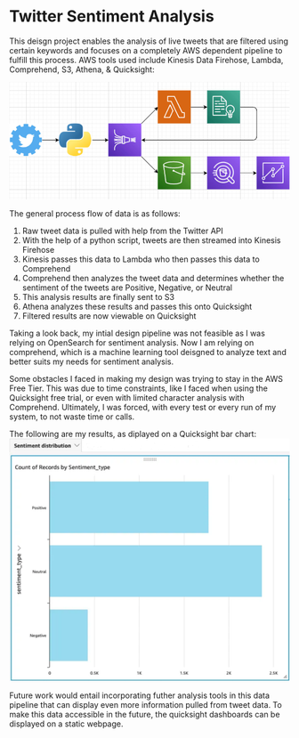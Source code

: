 # Twitter Sentiment Analysis
This deisgn project enables the analysis of live tweets that are filtered using certain keywords and focuses on a completely AWS dependent pipeline to fulfill this process. AWS tools used include Kinesis Data Firehose, Lambda, Comprehend, S3, Athena, & Quicksight:

![Alt text](pngs/pipeline.png)

The general process flow of data is as follows:
1) Raw tweet data is pulled with help from the Twitter API
2) With the help of a python script, tweets are then streamed into Kinesis Firehose
3) Kinesis passes this data to Lambda who then passes this data to Comprehend
4) Comprehend then analyzes the tweet data and determines whether the sentiment of the tweets are Positive, Negative, or Neutral
5) This analysis results are finally sent to S3
6) Athena analyzes these results and passes this onto Quicksight
7) Filtered results are now viewable on Quicksight

Taking a look back, my intial design pipeline was not feasible as I was relying on OpenSearch for sentiment analysis. Now I am relying on comprehend, which is a machine learning tool deisgned to analyze text and better suits my needs for sentiment analysis.

Some obstacles I faced in making my design was trying to stay in the AWS Free Tier. This was due to time constraints, like I faced when using the Quicksight free trial, or even with limited character analysis with Comprehend. Ultimately, I was forced, with every test or every run of my system, to not waste time or calls.

The following are my results, as diplayed on a Quicksight bar chart:
![Alt text](pngs/quicksight.png)

Future work would entail incorporating futher analysis tools in this data pipeline that can display even more information pulled from tweet data. To make this data accessible in the future, the quicksight dashboards can be displayed on a static webpage.